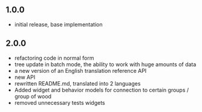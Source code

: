 1.0.0
-----
- initial release, base implementation

2.0.0
-----
- refactoring code in normal form
- tree update in batch mode, the ability to work with huge amounts of data
- a new version of an English translation reference API
- new API
- rewritten README.md, translated into 2 languages
- Added widget and behavior models for connection to certain groups / group of wood
- removed unnecessary tests widgets
